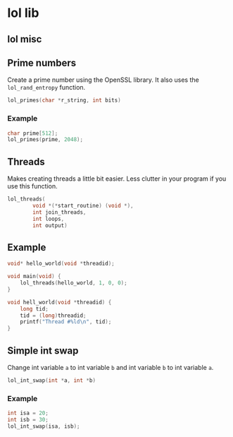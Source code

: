 # lol lib

## lol misc

## Prime numbers

Create a prime number using the OpenSSL library. It also uses the `lol_rand_entropy` function.


```c
lol_primes(char *r_string, int bits)
```

### Example

```c
char prime[512];
lol_primes(prime, 2048);
```

## Threads

Makes creating threads a little bit easier. Less clutter in your program if you use this function.

```c
lol_threads(
        void *(*start_routine) (void *), 
        int join_threads,
        int loops,
        int output)
```

## Example

```c
void* hello_world(void *threadid);

void main(void) {
    lol_threads(hello_world, 1, 0, 0);
}

void hell_world(void *threadid) {
    long tid;
    tid = (long)threadid;
    printf("Thread #%ld\n", tid);
}
```

## Simple int swap

Change int variable `a` to int variable `b` and int variable `b` to int variable `a`.

```c
lol_int_swap(int *a, int *b)
```

### Example

```c
int isa = 20;
int isb = 30;
lol_int_swap(isa, isb);
```